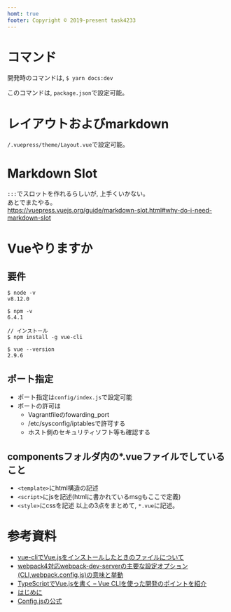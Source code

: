 ```yaml
---
homt: true
footer: Copyright ©︎ 2019-present task4233
---
```


# コマンド
開発時のコマンドは, 
`$ yarn docs:dev`

このコマンドは, `package.json`で設定可能。

# レイアウトおよびmarkdown
`/.vuepress/theme/Layout.vue`で設定可能。  

# Markdown Slot
`:::`でスロットを作れるらしいが, 上手くいかない。  
あとでまたやる。  
https://vuepress.vuejs.org/guide/markdown-slot.html#why-do-i-need-markdown-slot

# Vueやりますか
## 要件
```
$ node -v
v8.12.0

$ npm -v  
6.4.1

// インストール
$ npm install -g vue-cli

$ vue --version
2.9.6
```

## ポート指定
 - ポート指定は`config/index.js`で設定可能
 - ポートの許可は
   - Vagrantfileのfowarding_port
   - /etc/sysconfig/iptablesで許可する
   - ホスト側のセキュリティソフト等も確認する

## componentsフォルダ内の*.vueファイルでしていること
 - `<template>`にhtml構造の記述
 - `<script>`にjsを記述(htmlに書かれているmsgもここで定義)
 - `<style>`にcssを記述
以上の3点をまとめて, `*.vue`に記述。

 
# 参考資料
 - [vue-cliでVue.jsをインストールしたときのファイルについて](https://qiita.com/magaya0403/items/2b5d9641592df0c7cba2)
 - [webpack4対応webpack-dev-serverの主要な設定オプション(CLI,webpack.config.js)の意味と挙動](https://qiita.com/riversun/items/d27f6d3ab7aaa119deab)
 - [TypeScriptでVue.jsを書く – Vue CLIを使った開発のポイントを紹介](https://mae.chab.in/archives/60167)
 - [はじめに](https://jp.vuejs.org/v2/guide/index.html)
 - [Config.jsの公式](https://vuepress.vuejs.org/config/#basic-config)
